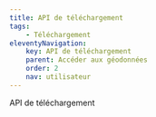 ```yaml
---
title: API de téléchargement
tags:
    - Téléchargement
eleventyNavigation:
    key: API de téléchargement
    parent: Accéder aux géodonnées
    order: 2
    nav: utilisateur
---
```


API de téléchargement
